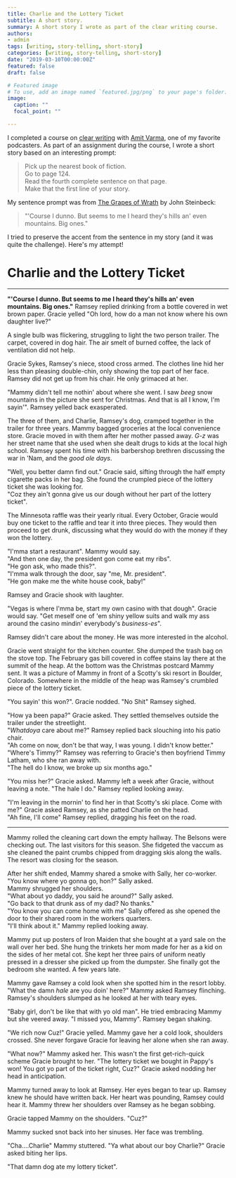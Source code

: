 ```yaml
---
title: Charlie and the Lottery Ticket 
subtitle: A short story. 
summary: A short story I wrote as part of the clear writing course.
authors:
- admin
tags: [writing, story-telling, short-story]
categories: [writing, story-telling, short-story]
date: "2019-03-10T00:00:00Z"
featured: false
draft: false

# Featured image
# To use, add an image named `featured.jpg/png` to your page's folder. 
image:
  caption: ""
  focal_point: ""

---
```


I completed a course on [clear writing](https://indiauncut.com/clear-writing/) with [Amit Varma](https://twitter.com/amitvarma), one of my favorite podcasters. As part of an assignment during the course, I wrote a short story based on an interesting prompt: 

> Pick up the nearest book of fiction.  
Go to page 124.  
Read the fourth complete sentence on that page.  
Make that the first line of your story. 

My sentence prompt was from [The Grapes of Wrath](https://www.goodreads.com/book/show/4395.The_Grapes_of_Wrath) by John Steinbeck:

> "'Course I dunno. But seems to me I heard they's hills an' even mountains. Big ones."

I tried to preserve the accent from the sentence in my story (and it was quite the challenge). Here's my attempt!

# Charlie and the Lottery Ticket

--------------------------------------------------------------------------------------------------------------------------------------------------------

**"'Course I dunno. But seems to me I heard they's hills an' even mountains. Big ones."** Ramsey replied drinking from a bottle covered in wet brown paper. Gracie yelled "Oh lord, how do a man not know where his own daughter live?"

A single bulb was flickering, struggling to light the two person trailer. The carpet, covered in dog hair. The air smelt of burned coffee, the lack of ventilation did not help.

Gracie Sykes, Ramsey's niece, stood cross armed. The clothes line hid her less than pleasing double-chin, only showing the top part of her face. Ramsey did not get up from his chair. He only grimaced at her.

"Mammy didn't tell me nothin' about where she went. I saw *beeg* snow mountains in the picture she sent for Christmas. And that is all I know, I'm sayin'". Ramsey yelled back exasperated.

The three of them, and Charlie, Ramsey's dog, cramped together in the trailer for three years. Mammy bagged groceries at the local convenience store. Gracie moved in with them after her mother passed away. *G-z* was her street name that she used when she dealt drugs to kids at the local high school. Ramsey spent his time with his barbershop brethren discussing the war in 'Nam, and the *good ole days*.

"Well, you better damn find out." Gracie said, sifting through the half empty cigarette packs in her bag. She found the crumpled piece of the lottery ticket she was looking for.   
"Coz they ain't gonna give us our dough without her part of the lottery ticket". 

The Minnesota raffle was their yearly ritual. Every October, Gracie would buy one ticket to the raffle and tear it into three pieces.  They would then proceed to get drunk, discussing what they would do with the money if they won the lottery.

"I'mma start a restaurant". Mammy would say.   
"And then one day, the president gon come eat my ribs".  
"He gon ask, who made this?".  
"I'mma walk through the door, say "me, Mr. president".  
"He gon make me the white house cook, baby!"  

Ramsey and Gracie shook with laughter.

"Vegas is where I'mma be, start my own casino with that dough". Gracie would say. "Get meself one of 'em shiny yellow suits and walk my ass around the casino mindin' everybody's *business-es*".

Ramsey didn't care about the money. He was more interested in the alcohol.

Gracie went straight for the kitchen counter. She dumped the trash bag on the stove top. The February gas bill covered in coffee stains lay there at the summit of the heap. At the bottom was the Christmas postcard Mammy sent. It was a picture of Mammy in front of a Scotty's ski resort in Boulder, Colorado. Somewhere in the middle of the heap was Ramsey's crumbled piece of the lottery ticket.

"You sayin' this won?". Gracie nodded. "No Shit" Ramsey sighed.

"How ya been papa?" Gracie asked. They settled themselves outside the trailer under the streetlight.  
"*Whatdoya* care about me?" Ramsey replied back slouching into his patio chair.  
"Ah come on now, don't be that way, I was young. I didn't know better."  
"Where's Timmy?" Ramsey was referring to Gracie's then boyfriend Timmy Latham, who she ran away with.  
"The hell do I know, we broke up six months ago."  

"You miss her?" Gracie asked. Mammy left a week after Gracie, without leaving a note. "The hale I do." Ramsey replied looking away. 

"I'm leaving in the mornin' to find her in that Scotty's ski place. Come with me?" Gracie asked Ramsey, as she patted Charlie on the head.   
"Ah fine, I'll come" Ramsey replied, dragging his feet on the road.

--------------------------------------------------------------------------------------------------------------------------------------------------------

Mammy rolled the cleaning cart down the empty hallway. The Belsons were checking out. The last visitors for this season. She fidgeted the vaccum as she cleaned the paint crumbs chipped from dragging skis along the walls. The resort was closing for the season.

After her shift ended, Mammy shared a smoke with Sally, her co-worker.   
"You know where yo gonna go, hon?" Sally asked.  
Mammy shrugged her shoulders.  
"What about yo daddy, you said he around?" Sally asked.  
"Go back to that drunk ass of my dad? No thanks."  
"You know you can come home with me" Sally offered as she opened the door to their shared room in the workers quarters.   
"I'll think about it." Mammy replied looking away.  

Mammy put up posters of Iron Maiden that she bought at a yard sale on the wall over her bed. She hung the trinkets her mom made for her as a kid on the sides of her metal cot. She kept her three pairs of uniform neatly pressed in a dresser she picked up from the dumpster. She finally got the bedroom she wanted. A few years late. 

Mammy gave Ramsey a cold look when she spotted him in the resort lobby. "What the damn *hale* are you doin' here?" Mammy asked Ramsey flinching. Ramsey's shoulders slumped as he looked at her with teary eyes.

"Baby girl, don't be like that with yo old man". 
He tried embracing Mammy but she veered away. 
"I missed you, Mammy". 
Ramsey began shaking.

"We rich now Cuz!" Gracie yelled. Mammy gave her a cold look, shoulders crossed. She never forgave Gracie for leaving her alone when she ran away. 

"What now?" Mammy asked her. This wasn't the first get-rich-quick scheme Gracie brought to her. 
"The lottery ticket we bought in Pappy's won! You got yo part of the ticket right, Cuz?" Gracie asked nodding her head in anticipation.

Mammy turned away to look at Ramsey. Her eyes began to tear up. Ramsey knew he should have written back. Her heart was pounding, Ramsey could hear it. Mammy threw her shoulders over Ramsey as he began sobbing.

Gracie tapped Mammy on the shoulders. "Cuz?"

Mammy sucked snot back into her sinuses. Her face was trembling.

"Cha....Charlie" Mammy stuttered. 
"Ya what about our boy Charlie?" Gracie asked biting her lips.

"That damn dog ate my lottery ticket".